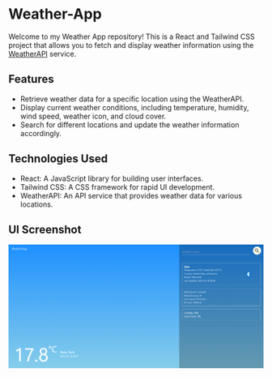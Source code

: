 # Weather-App
Welcome to my Weather App repository! This is a React and Tailwind CSS project that allows you to fetch and display weather information using the [WeatherAPI](https://www.weatherapi.com/) service.

## Features
* Retrieve weather data for a specific location using the WeatherAPI.
* Display current weather conditions, including temperature, humidity, wind speed, weather icon, and cloud cover.
* Search for different locations and update the weather information accordingly.

## Technologies Used
* React: A JavaScript library for building user interfaces.
* Tailwind CSS: A CSS framework for rapid UI development.
* WeatherAPI: An API service that provides weather data for various locations.

## UI Screenshot

![](/WeatherApp.png)